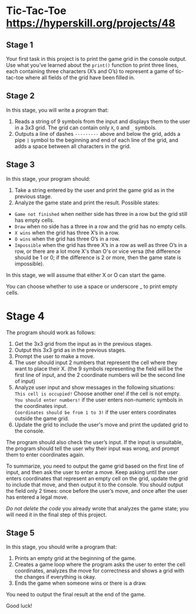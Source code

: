 # Tic-Tac-Toe https://hyperskill.org/projects/48

## Stage 1
Your first task in this project is to print the game grid in the console output. Use what you’ve learned about the `print()` function to print three lines, each containing three characters (X’s and O’s) to represent a game of tic-tac-toe where all fields of the grid have been filled in.

## Stage 2
In this stage, you will write a program that:

1. Reads a string of 9 symbols from the input and displays them to the user in a 3x3 grid. The grid can contain only `X`, `O` and `_` symbols.
2. Outputs a line of dashes `---------` above and below the grid, adds a pipe `|` symbol to the beginning and end of each line of the grid, and adds a space between all characters in the grid.

## Stage 3
In this stage, your program should:

1. Take a string entered by the user and print the game grid as in the previous stage.
2. Analyze the game state and print the result. Possible states:
* `Game not finished` when neither side has three in a row but the grid still has empty cells.
* `Draw` when no side has a three in a row and the grid has no empty cells.
* `X wins` when the grid has three X’s in a row.
* `O wins` when the grid has three O’s in a row.
* `Impossible` when the grid has three X’s in a row as well as three O’s in a row, or there are a lot more X's than O's or vice versa (the difference should be 1 or 0; if the difference is 2 or more, then the game state is impossible).

In this stage, we will assume that either X or O can start the game.

You can choose whether to use a space or underscore _ to print empty cells.

# Stage 4
The program should work as follows:

1. Get the 3x3 grid from the input as in the previous stages.
2. Output this 3x3 grid as in the previous stages.
3. Prompt the user to make a move.
4. The user should input 2 numbers that represent the cell where they want to place their X. (the 9 symbols representing the field will be the first line of input, and the 2 coordinate numbers will be the second line of input)
5. Analyze user input and show messages in the following situations:  
`This cell is occupied!` Choose another one! if the cell is not empty.  
`You should enter numbers!` if the user enters non-numeric symbols in the coordinates input.  
`Coordinates should be from 1 to 3!` if the user enters coordinates outside the game grid.
6. Update the grid to include the user's move and print the updated grid to the console.

The program should also check the user’s input. If the input is unsuitable, the program should tell the user why their input was wrong, and prompt them to enter coordinates again.

To summarize, you need to output the game grid based on the first line of input, and then ask the user to enter a move. Keep asking until the user enters coordinates that represent an empty cell on the grid, update the grid to include that move, and then output it to the console. You should output the field only 2 times: once before the user’s move, and once after the user has entered a legal move.

*Do not delete the code* you already wrote that analyzes the game state; you will need it in the final step of this project.

## Stage 5

In this stage, you should write a program that:

1. Prints an empty grid at the beginning of the game.
2. Creates a game loop where the program asks the user to enter the cell coordinates, analyzes the move for correctness and shows a grid with the changes if everything is okay.
3. Ends the game when someone wins or there is a draw.

You need to output the final result at the end of the game.

Good luck!